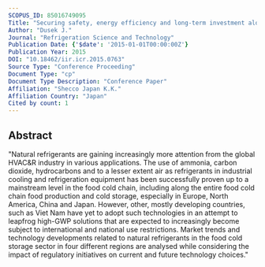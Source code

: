 ```yaml
---
SCOPUS_ID: 85016749095
Title: "Securing safety, energy efficiency and long-term investment along the food cold chain by using natural refrigerants: A comparative market, policy and technology analysis of North America, Japan, China and Viet Nam"
Author: "Dusek J."
Journal: "Refrigeration Science and Technology"
Publication Date: {'$date': '2015-01-01T00:00:00Z'}
Publication Year: 2015
DOI: "10.18462/iir.icr.2015.0763"
Source Type: "Conference Proceeding"
Document Type: "cp"
Document Type Description: "Conference Paper"
Affiliation: "Shecco Japan K.K."
Affiliation Country: "Japan"
Cited by count: 1
---
```


## Abstract
"Natural refrigerants are gaining increasingly more attention from the global HVAC&R industry in various applications. The use of ammonia, carbon dioxide, hydrocarbons and to a lesser extent air as refrigerants in industrial cooling and refrigeration equipment has been successfully proven up to a mainstream level in the food cold chain, including along the entire food cold chain food production and cold storage, especially in Europe, North America, China and Japan. However, other, mostly developing countries, such as Viet Nam have yet to adopt such technologies in an attempt to leapfrog high-GWP solutions that are expected to increasingly become subject to international and national use restrictions. Market trends and technology developments related to natural refrigerants in the food cold storage sector in four different regions are analysed while considering the impact of regulatory initiatives on current and future technology choices."
